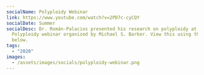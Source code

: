 ```yaml
---
socialName: Polyploidy Webinar
link: https://www.youtube.com/watch?v=2PD7c-cyCQY
socialDate: Summer
socialDesc: Dr. Román-Palacios presented his research on polyploidy at the
  Polyploidy webinar organized by Michael S. Barker. View this using the link
  below.
tags:
  - "2020"
images:
  - /assets/images/socials/polyploidy-webinar.png
---
```

